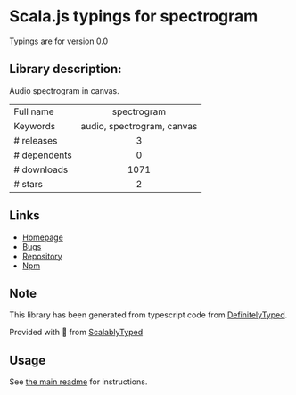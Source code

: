 
# Scala.js typings for spectrogram

Typings are for version 0.0

## Library description:
Audio spectrogram in canvas.

|                    |                 |
| ------------------ | :-------------: |
| Full name          | spectrogram |
| Keywords           | audio, spectrogram, canvas |
| # releases         | 3 |
| # dependents       | 0 |
| # downloads        | 1071 |
| # stars            | 2 |

## Links
- [Homepage](https://github.com/miguelmota/spectrogram)
- [Bugs](https://github.com/miguelmota/spectrogram/issues)
- [Repository](https://github.com/miguelmota/spectrogram)
- [Npm](https://www.npmjs.com/package/spectrogram)
    


## Note
This library has been generated from typescript code from [DefinitelyTyped](https://definitelytyped.org).

Provided with :purple_heart: from [ScalablyTyped](https://github.com/oyvindberg/ScalablyTyped)

## Usage
See [the main readme](../../readme.md) for instructions.


